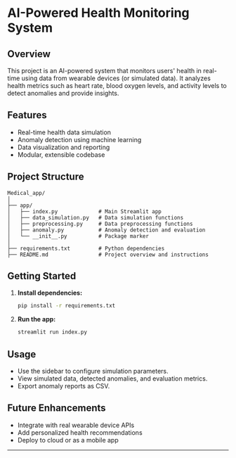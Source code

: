 # AI-Powered Health Monitoring System

## Overview
This project is an AI-powered system that monitors users' health in real-time using data from wearable devices (or simulated data). It analyzes health metrics such as heart rate, blood oxygen levels, and activity levels to detect anomalies and provide insights.

## Features
- Real-time health data simulation
- Anomaly detection using machine learning
- Data visualization and reporting
- Modular, extensible codebase

## Project Structure
```
Medical_app/
│
├── app/
│   ├── index.py             # Main Streamlit app
│   ├── data_simulation.py   # Data simulation functions
│   ├── preprocessing.py     # Data preprocessing functions
│   ├── anomaly.py           # Anomaly detection and evaluation
│   └── __init__.py          # Package marker
│
├── requirements.txt         # Python dependencies
├── README.md                # Project overview and instructions
```

## Getting Started
1. **Install dependencies:**
   ```bash
   pip install -r requirements.txt
   ```
2. **Run the app:**
   ```bash
   streamlit run index.py
   ```

## Usage
- Use the sidebar to configure simulation parameters.
- View simulated data, detected anomalies, and evaluation metrics.
- Export anomaly reports as CSV.

## Future Enhancements
- Integrate with real wearable device APIs
- Add personalized health recommendations
- Deploy to cloud or as a mobile app

---
